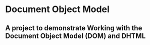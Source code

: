# Document Object Model

## A project to demonstrate Working with the Document Object Model (DOM) and DHTML